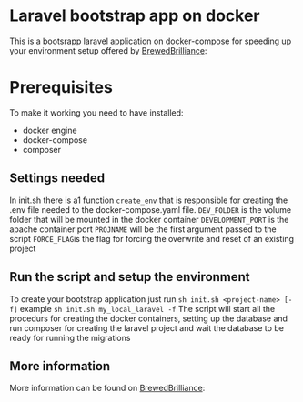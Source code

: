 # Laravel bootstrap app on docker

This is a bootsrapp laravel application on docker-compose for speeding up your environment setup offered by  [BrewedBrilliance](https://brewedbrilliance.net):


# Prerequisites

To make it working you need to have installed:
- docker engine
- docker-compose
- composer

## Settings needed

In init.sh there is a1 function `create_env` that is responsible for creating the .env file needed to the docker-compose.yaml file. 
`DEV_FOLDER` is the volume folder that will be mounted in the docker container 
`DEVELOPMENT_PORT` is the apache container port
`PROJNAME` will be the first argument passed to the script
`FORCE_FLAG`is the flag for forcing the overwrite and reset of an existing project
 
## Run the script and setup the environment

To create your bootstrap application just run
`sh init.sh <project-name> [-f]` 
example
`sh init.sh my_local_laravel -f`
The script will start all the procedurs for creating the docker containers, setting up the database and run composer for creating the laravel project and wait the database to be ready for running the migrations

## More information
More information can be found on [BrewedBrilliance](https://brewedbrilliance.net):
